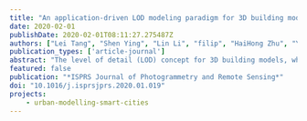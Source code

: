 ```yaml
---
title: "An application-driven LOD modeling paradigm for 3D building models"
date: 2020-02-01
publishDate: 2020-02-01T08:11:27.275487Z
authors: ["Lei Tang", "Shen Ying", "Lin Li", "filip", "HaiHong Zhu", "Yi Zhu", "Fan Yang", "Fei Su"]
publication_types: ['article-journal']
abstract: "The level of detail (LOD) concept for 3D building models, which indicates the degree of closeness between a model and its real-world counterpart, is deeply rooted among the stakeholders in the field of urban research and 3D geoinformation. However, with the increasing use and demand of a wide range of applications, the LOD definition standardized by the City Geography Markup Language (CityGML) standard appears to be generic, potentially resulting in redundancy and inflexibility. To address this issue, we reconsider the LOD concept from an application point of view and suggest a new context-aware heterogeneous LOD modeling paradigm for 3D building models tailored to specific applications. The new proposal challenges the original homogeneous generic modeling logic and instead adopts a bottom-up approach, putting the focus on the building components rather than on the building itself, resulting in models that may lead to a better fitness for use. In this paper, we first specify a number of discrete LODs for building component models, called CLODs, and then assemble them to derive the LODs of building models suited for particular applications, diminishing redundancy and being tailored for a specific application. To obtain the appropriate LOD specification, we introduce five essential evaluation criteria and a series of semantic and geometrically assembled constraints on the CLODs. We implement two experiments, outdoor component selection and indoor furniture simulation, and conclude that the proposed application-driven LOD definition is more suited in the context of particular applications."
featured: false
publication: "*ISPRS Journal of Photogrammetry and Remote Sensing*"
doi: "10.1016/j.isprsjprs.2020.01.019"
projects:
    - urban-modelling-smart-cities
---
```


